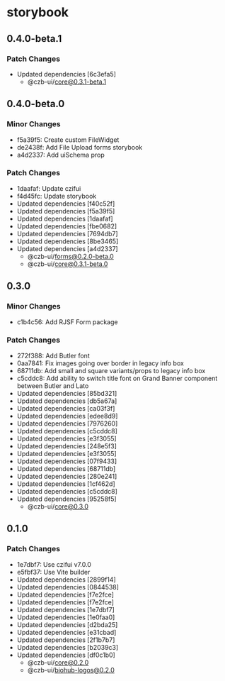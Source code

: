 # storybook

## 0.4.0-beta.1

### Patch Changes

- Updated dependencies [6c3efa5]
  - @czb-ui/core@0.3.1-beta.1

## 0.4.0-beta.0

### Minor Changes

- f5a39f5: Create custom FileWidget
- de2438f: Add File Upload forms storybook
- a4d2337: Add uiSchema prop

### Patch Changes

- 1daafaf: Update czifui
- f4d45fc: Update storybook
- Updated dependencies [f40c52f]
- Updated dependencies [f5a39f5]
- Updated dependencies [1daafaf]
- Updated dependencies [fbe0682]
- Updated dependencies [7694db7]
- Updated dependencies [8be3465]
- Updated dependencies [a4d2337]
  - @czb-ui/forms@0.2.0-beta.0
  - @czb-ui/core@0.3.1-beta.0

## 0.3.0

### Minor Changes

- c1b4c56: Add RJSF Form package

### Patch Changes

- 272f388: Add Butler font
- 0aa7841: Fix images going over border in legacy info box
- 68711db: Add small and square variants/props to legacy info box
- c5cddc8: Add ability to switch title font on Grand Banner component between Butler and Lato
- Updated dependencies [85bd321]
- Updated dependencies [db5a67a]
- Updated dependencies [ca03f3f]
- Updated dependencies [edee8d9]
- Updated dependencies [7976260]
- Updated dependencies [c5cddc8]
- Updated dependencies [e3f3055]
- Updated dependencies [248e5f3]
- Updated dependencies [e3f3055]
- Updated dependencies [07f9433]
- Updated dependencies [68711db]
- Updated dependencies [280e241]
- Updated dependencies [1cf462d]
- Updated dependencies [c5cddc8]
- Updated dependencies [95258f5]
  - @czb-ui/core@0.3.0

## 0.1.0

### Patch Changes

- 1e7dbf7: Use czifui v7.0.0
- e5fbf37: Use Vite builder
- Updated dependencies [2899f14]
- Updated dependencies [0844538]
- Updated dependencies [f7e2fce]
- Updated dependencies [f7e2fce]
- Updated dependencies [1e7dbf7]
- Updated dependencies [1e0faa0]
- Updated dependencies [d2bda25]
- Updated dependencies [e31cbad]
- Updated dependencies [2f1b7b7]
- Updated dependencies [b2039c3]
- Updated dependencies [df0c1b0]
  - @czb-ui/core@0.2.0
  - @czb-ui/biohub-logos@0.2.0

